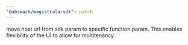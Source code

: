 ```yaml
---
"@absmach/magistrala-sdk": patch
---
```


move host url from sdk param to specific function param. This enables flexibility of the UI to allow for multitenancy
